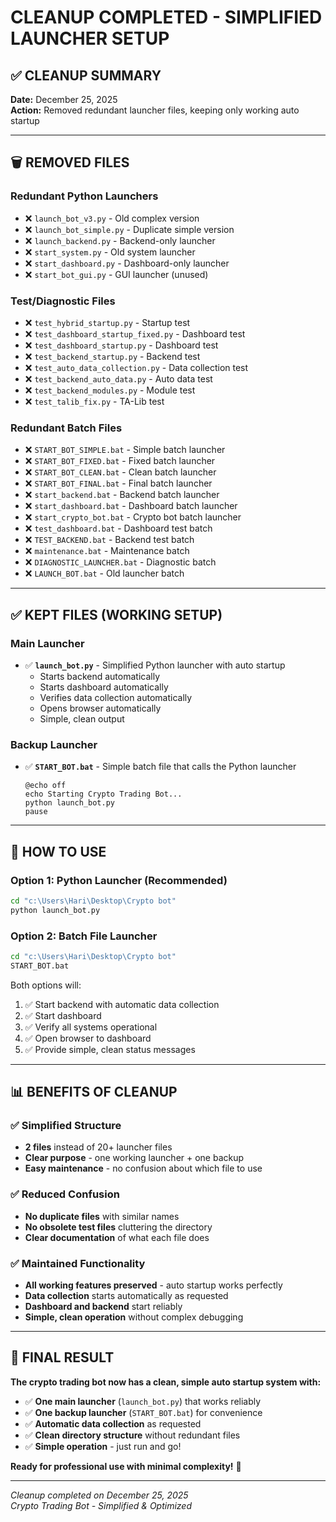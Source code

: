 # CLEANUP COMPLETED - SIMPLIFIED LAUNCHER SETUP

## ✅ CLEANUP SUMMARY

**Date:** December 25, 2025  
**Action:** Removed redundant launcher files, keeping only working auto startup

---

## 🗑️ REMOVED FILES

### Redundant Python Launchers

- ❌ `launch_bot_v3.py` - Old complex version
- ❌ `launch_bot_simple.py` - Duplicate simple version
- ❌ `launch_backend.py` - Backend-only launcher
- ❌ `start_system.py` - Old system launcher
- ❌ `start_dashboard.py` - Dashboard-only launcher
- ❌ `start_bot_gui.py` - GUI launcher (unused)

### Test/Diagnostic Files

- ❌ `test_hybrid_startup.py` - Startup test
- ❌ `test_dashboard_startup_fixed.py` - Dashboard test
- ❌ `test_dashboard_startup.py` - Dashboard test
- ❌ `test_backend_startup.py` - Backend test
- ❌ `test_auto_data_collection.py` - Data collection test
- ❌ `test_backend_auto_data.py` - Auto data test
- ❌ `test_backend_modules.py` - Module test
- ❌ `test_talib_fix.py` - TA-Lib test

### Redundant Batch Files

- ❌ `START_BOT_SIMPLE.bat` - Simple batch launcher
- ❌ `START_BOT_FIXED.bat` - Fixed batch launcher
- ❌ `START_BOT_CLEAN.bat` - Clean batch launcher
- ❌ `START_BOT_FINAL.bat` - Final batch launcher
- ❌ `start_backend.bat` - Backend batch launcher
- ❌ `start_dashboard.bat` - Dashboard batch launcher
- ❌ `start_crypto_bot.bat` - Crypto bot batch launcher
- ❌ `test_dashboard.bat` - Dashboard test batch
- ❌ `TEST_BACKEND.bat` - Backend test batch
- ❌ `maintenance.bat` - Maintenance batch
- ❌ `DIAGNOSTIC_LAUNCHER.bat` - Diagnostic batch
- ❌ `LAUNCH_BOT.bat` - Old launcher batch

---

## ✅ KEPT FILES (WORKING SETUP)

### Main Launcher

- ✅ **`launch_bot.py`** - Simplified Python launcher with auto startup
  - Starts backend automatically
  - Starts dashboard automatically
  - Verifies data collection automatically
  - Opens browser automatically
  - Simple, clean output

### Backup Launcher

- ✅ **`START_BOT.bat`** - Simple batch file that calls the Python launcher
  ```batch
  @echo off
  echo Starting Crypto Trading Bot...
  python launch_bot.py
  pause
  ```

---

## 🚀 HOW TO USE

### Option 1: Python Launcher (Recommended)

```cmd
cd "c:\Users\Hari\Desktop\Crypto bot"
python launch_bot.py
```

### Option 2: Batch File Launcher

```cmd
cd "c:\Users\Hari\Desktop\Crypto bot"
START_BOT.bat
```

Both options will:

1. ✅ Start backend with automatic data collection
2. ✅ Start dashboard
3. ✅ Verify all systems operational
4. ✅ Open browser to dashboard
5. ✅ Provide simple, clean status messages

---

## 📊 BENEFITS OF CLEANUP

### ✅ Simplified Structure

- **2 files** instead of 20+ launcher files
- **Clear purpose** - one working launcher + one backup
- **Easy maintenance** - no confusion about which file to use

### ✅ Reduced Confusion

- **No duplicate files** with similar names
- **No obsolete test files** cluttering the directory
- **Clear documentation** of what each file does

### ✅ Maintained Functionality

- **All working features preserved** - auto startup works perfectly
- **Data collection** starts automatically as requested
- **Dashboard and backend** start reliably
- **Simple, clean operation** without complex debugging

---

## 🎯 FINAL RESULT

**The crypto trading bot now has a clean, simple auto startup system with:**

- ✅ **One main launcher** (`launch_bot.py`) that works reliably
- ✅ **One backup launcher** (`START_BOT.bat`) for convenience
- ✅ **Automatic data collection** as requested
- ✅ **Clean directory structure** without redundant files
- ✅ **Simple operation** - just run and go!

**Ready for professional use with minimal complexity!** 🎉

---

_Cleanup completed on December 25, 2025_  
_Crypto Trading Bot - Simplified & Optimized_
